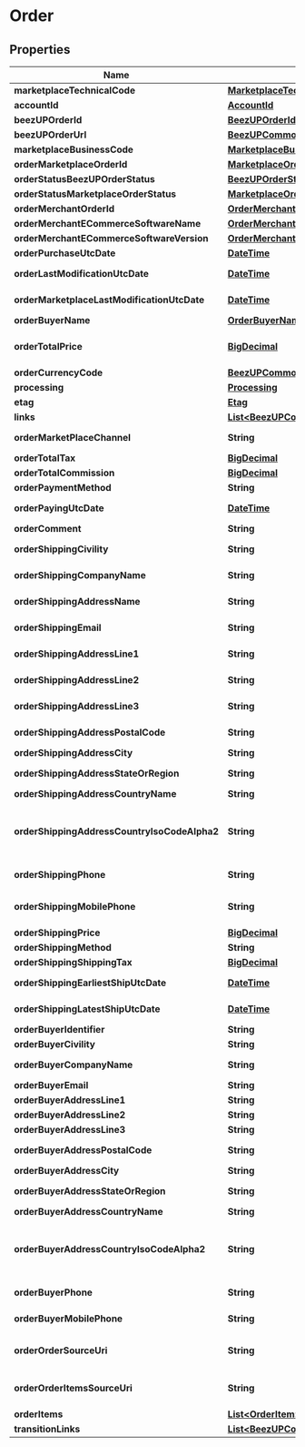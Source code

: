 
# Order

## Properties
Name | Type | Description | Notes
------------ | ------------- | ------------- | -------------
**marketplaceTechnicalCode** | [**MarketplaceTechnicalCode**](MarketplaceTechnicalCode.md) |  | 
**accountId** | [**AccountId**](AccountId.md) |  | 
**beezUPOrderId** | [**BeezUPOrderId**](BeezUPOrderId.md) |  | 
**beezUPOrderUrl** | [**BeezUPCommonHttpUrl**](BeezUPCommonHttpUrl.md) |  |  [optional]
**marketplaceBusinessCode** | [**MarketplaceBusinessCode**](MarketplaceBusinessCode.md) |  | 
**orderMarketplaceOrderId** | [**MarketplaceOrderId**](MarketplaceOrderId.md) |  | 
**orderStatusBeezUPOrderStatus** | [**BeezUPOrderStatus**](BeezUPOrderStatus.md) |  | 
**orderStatusMarketplaceOrderStatus** | [**MarketplaceOrderStatus**](MarketplaceOrderStatus.md) |  |  [optional]
**orderMerchantOrderId** | [**OrderMerchantOrderId**](OrderMerchantOrderId.md) |  |  [optional]
**orderMerchantECommerceSoftwareName** | [**OrderMerchantECommerceSoftwareName**](OrderMerchantECommerceSoftwareName.md) |  |  [optional]
**orderMerchantECommerceSoftwareVersion** | [**OrderMerchantECommerceSoftwareVersion**](OrderMerchantECommerceSoftwareVersion.md) |  |  [optional]
**orderPurchaseUtcDate** | [**DateTime**](DateTime.md) | The purchase date of this order | 
**orderLastModificationUtcDate** | [**DateTime**](DateTime.md) | The last modification UTC date done by BeezUP of this order. | 
**orderMarketplaceLastModificationUtcDate** | [**DateTime**](DateTime.md) | The last modification UTC date done by the marketplace on this order. | 
**orderBuyerName** | [**OrderBuyerName**](OrderBuyerName.md) |  |  [optional]
**orderTotalPrice** | [**BigDecimal**](BigDecimal.md) | The total price of this order (corresponding to the amount paid by the customer) |  [optional]
**orderCurrencyCode** | [**BeezUPCommonCurrencyCode**](BeezUPCommonCurrencyCode.md) |  |  [optional]
**processing** | [**Processing**](Processing.md) |  | 
**etag** | [**Etag**](Etag.md) |  | 
**links** | [**List&lt;BeezUPCommonLink2&gt;**](BeezUPCommonLink2.md) |  | 
**orderMarketPlaceChannel** | **String** | Useful to identify the origin of the order. For example in Amazon. |  [optional]
**orderTotalTax** | [**BigDecimal**](BigDecimal.md) | The total tax of this order |  [optional]
**orderTotalCommission** | [**BigDecimal**](BigDecimal.md) | The total commission of this order |  [optional]
**orderPaymentMethod** | **String** | The payment method of this order |  [optional]
**orderPayingUtcDate** | [**DateTime**](DateTime.md) | The UTC date of the payment of this order |  [optional]
**orderComment** | **String** | The comment associated to this order |  [optional]
**orderShippingCivility** | **String** | The civility of the person in the shipping address for this order |  [optional]
**orderShippingCompanyName** | **String** | The company name of the shipping address for this order |  [optional]
**orderShippingAddressName** | **String** | The name of the person in the shipping address for this order |  [optional]
**orderShippingEmail** | **String** | The email of the person in the shipping address for this order |  [optional]
**orderShippingAddressLine1** | **String** | The shipping address line 1 of this order |  [optional]
**orderShippingAddressLine2** | **String** | The shipping address line 2 of this order |  [optional]
**orderShippingAddressLine3** | **String** | The shipping address line 3 of this order |  [optional]
**orderShippingAddressPostalCode** | **String** | The shipping address postal code of this order |  [optional]
**orderShippingAddressCity** | **String** | The shipping address city of this order |  [optional]
**orderShippingAddressStateOrRegion** | **String** | The shipping address state or region of this order |  [optional]
**orderShippingAddressCountryName** | **String** | The shipping address country name |  [optional]
**orderShippingAddressCountryIsoCodeAlpha2** | **String** | The shipping address country iso code alpha 2 (see http://en.wikipedia.org/wiki/ISO_3166-1_alpha-2#Decoding_table for more details) |  [optional]
**orderShippingPhone** | **String** | The phone number of the person in the shipping address for this order |  [optional]
**orderShippingMobilePhone** | **String** | The mobile phone number of the person in the shipping address for this order |  [optional]
**orderShippingPrice** | [**BigDecimal**](BigDecimal.md) | The shipping price of this order |  [optional]
**orderShippingMethod** | **String** | The shipping method of this order |  [optional]
**orderShippingShippingTax** | [**BigDecimal**](BigDecimal.md) | The shipping tax for this order |  [optional]
**orderShippingEarliestShipUtcDate** | [**DateTime**](DateTime.md) | The UTC date of the earliest ship for this order |  [optional]
**orderShippingLatestShipUtcDate** | [**DateTime**](DateTime.md) | The UTC date of the latest ship for this order |  [optional]
**orderBuyerIdentifier** | **String** | The buyer identifier for this order |  [optional]
**orderBuyerCivility** | **String** | The buyer civility for this order |  [optional]
**orderBuyerCompanyName** | **String** | The buyer company name for this order |  [optional]
**orderBuyerEmail** | **String** | The email of the buyer for this order |  [optional]
**orderBuyerAddressLine1** | **String** | The Buyer address line 1 of this order |  [optional]
**orderBuyerAddressLine2** | **String** | The Buyer address line 2 of this order |  [optional]
**orderBuyerAddressLine3** | **String** | The Buyer address line 3 of this order |  [optional]
**orderBuyerAddressPostalCode** | **String** | The Buyer address postal code of this order |  [optional]
**orderBuyerAddressCity** | **String** | The Buyer address city of this order |  [optional]
**orderBuyerAddressStateOrRegion** | **String** | The Buyer address state or region of this order |  [optional]
**orderBuyerAddressCountryName** | **String** | The Buyer address country name |  [optional]
**orderBuyerAddressCountryIsoCodeAlpha2** | **String** | The Buyer address country iso code alpha 2 (see http://en.wikipedia.org/wiki/ISO_3166-1_alpha-2#Decoding_table for more details) |  [optional]
**orderBuyerPhone** | **String** | The phone number of the buyer for this order |  [optional]
**orderBuyerMobilePhone** | **String** | The mobile phone number of the buyer for this order |  [optional]
**orderOrderSourceUri** | **String** | Technical information: The url to the source of this order. We received this information from the marketplace.  |  [optional]
**orderOrderItemsSourceUri** | **String** | Technical information: The url to the source of this order items. We received this information from the marketplace.  |  [optional]
**orderItems** | [**List&lt;OrderItem&gt;**](OrderItem.md) |  | 
**transitionLinks** | [**List&lt;BeezUPCommonLink2&gt;**](BeezUPCommonLink2.md) |  | 



